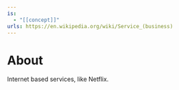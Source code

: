 ```yaml
---
is:
  - "[[concept]]"
urls: https://en.wikipedia.org/wiki/Service_(business)
---
```


# About
Internet based services, like Netflix.